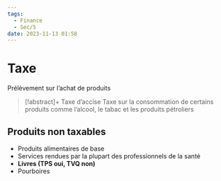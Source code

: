 ```yaml
---
tags:
  - Finance
  - Sec/5
date: 2023-11-13 01:58
---
```


# Taxe

Prélèvement sur l’achat de produits

> [!abstract]+ Taxe d’accise
> Taxe sur la consommation de certains produits comme l’alcool, le tabac et les produits pétroliers

## Produits non taxables

- Produits alimentaires de base
- Services rendues par la plupart des professionnels de la santé
- **Livres (TPS oui, TVQ non)**
- Pourboires